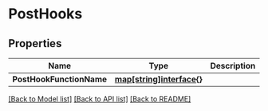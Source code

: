 # PostHooks

## Properties

Name | Type | Description | Notes
------------ | ------------- | ------------- | -------------
**PostHookFunctionName** | [**map[string]interface{}**](.md) |  | [optional] 

[[Back to Model list]](../README.md#documentation-for-models) [[Back to API list]](../README.md#documentation-for-api-endpoints) [[Back to README]](../README.md)



